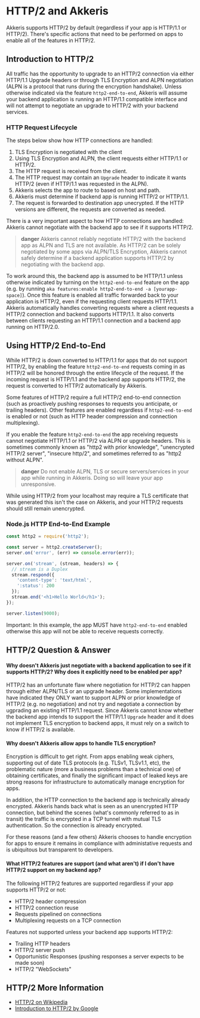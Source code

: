 # HTTP/2 and Akkeris

Akkeris supports HTTP/2 by default (regardless if your app is HTTP/1.1 or HTTP/2).  There's specific actions that need to be performed on apps to enable all of the features in HTTP/2. 

## Introduction to HTTP/2

All traffic has the opportunity to upgrade to an HTTP/2 connection via either HTTP/1.1 Upgrade headers or through TLS Encryption and ALPN negotiation (ALPN is a protocol that runs during the encryption handshake). Unless otherwise indicated via the feature `http2-end-to-end`, Akkeris will assume your backend application is running an HTTP/1.1 compatible interface and will not attempt to negotiate an upgrade to HTTP/2 with your backend services.

### HTTP Request Lifecycle

The steps below show how HTTP connections are handled:

1. TLS Encryption is negotiated with the client
2. Using TLS Encryption and ALPN, the client requests either HTTP/1.1 or HTTP/2.
3. The HTTP request is received from the client.
4. The HTTP request may contain an `Upgrade` header to indicate it wants HTTP/2 (even if HTTP/1.1 was requested in the ALPN).
5. Akkeris selects the app to route to based on host and path.
6. Akkeris must determine if backend app is running HTTP/2 or HTTP/1.1.
7. The request is forwarded to destination app unecrypted. If the HTTP versions are different, the requests are converted as needed.

There is a very important aspect to how HTTP connections are handled: Akkeris cannot negotiate with the backend app to see if it supports HTTP/2.

> **danger** Akkeris cannot reliably negotiate HTTP/2 with the backend app as ALPN and TLS are not available. As HTTP/2 can be solely negotiated by some apps via ALPN/TLS Encryption, Akkeris cannot safely determine if a backend application supports HTTP/2 by negotiating with the backend app.

To work around this, the backend app is assumed to be HTTP/1.1 unless otherwise indicated by turning on the `http2-end-to-end` feature on the app (e.g. by running `aka features:enable http2-end-to-end -a [yourapp-space]`). Once this feature is enabled all traffic forwarded back to your application is HTTP/2, even if the requesting client requests HTTP/1.1.  Akkeris automatically handles converting requests where a client requests a HTTP/2 connection and backend supports HTTP/1.1. It also converts between clients requesting an HTTP/1.1 connection and a backend app running on HTTP/2.0.

## Using HTTP/2 End-to-End

While HTTP/2 is down converted to HTTP/1.1 for apps that do not support HTTP/2, by enabling the feature `http2-end-to-end` requests coming in as HTTP/2 will be honored through the entire lifecycle of the request. If the incoming request is HTTP/1.1 and the backend app supports HTTP/2, the request is converted to HTTP/2 automatically by Akkeris. 

Some features of HTTP/2 require a full HTTP/2 end-to-end connection (such as proactively pushing responses to requests you anticipate, or trailing headers). Other features are enabled regardless if `http2-end-to-end` is enabled or not (such as HTTP header compression and connection multiplexing).

If you enable the feature `http2-end-to-end` the app receiving requests cannot negotiate HTTP/1.1 or HTTP/2 via ALPN or upgrade headers. This is sometimes commonly known as "http2 with prior knowledge", "unencrypted HTTP/2 server", "insecure http/2", and sometimes referred to as "http2 without ALPN". 

> **danger** Do not enable ALPN, TLS or secure servers/services in your app while running in Akkeris. Doing so will leave your app unresponsive.

While using HTTP/2 from your localhost may require a TLS certificate that was generated this isn't the case on Akkeris, and your HTTP/2 requests should still remain unencrypted. 

### Node.js HTTP End-to-End Example

```javascript
const http2 = require('http2');

const server = http2.createServer();
server.on('error', (err) => console.error(err));

server.on('stream', (stream, headers) => {
  // stream is a Duplex
  stream.respond({
    'content-type': 'text/html',
    ':status': 200
  });
  stream.end('<h1>Hello World</h1>');
});

server.listen(9000);
```

Important: In this example, the app MUST have `http2-end-to-end` enabled otherwise this app will not be able to receive requests correctly.

## HTTP/2 Question &amp; Answer

#### Why doesn't Akkeris just negotiate with a backend application to see if it supports HTTP/2? Why does it explicitly need to be enabled per app?

HTTP/2 has an unfortunate flaw where negotiation for HTTP/2 can happen through either ALPN/TLS or an upgrade header. Some implementations have indicated they ONLY want to support ALPN or prior knowledge of HTTP/2 (e.g. no negotiation) and not try and negotiate a connection by ugprading an existing HTTP/1.1 request. Since Akkeris cannot know whether the backend app intends to support the HTTP/1.1 `Upgrade` header and it does not implement TLS encryption to backend apps, it must rely on a switch to know if HTTP/2 is available. 

#### Why doesn't Akkeris allow apps to handle TLS encryption?

Encryption is difficult to get right. From apps enabling weak ciphers, supporting out of date TLS protocols (e.g. TLSv1, TLSv1.1, etc), the problematic nature (more a business problems than a technical one) of obtaining certificates, and finally the significant impact of leaked keys are strong reasons for infrastructure to automatically manage encryption for apps. 

In addition, the HTTP connection to the backend app is technically already encrypted. Akkeris hands back what is seen as an unencrypted HTTP connection, but behind the scenes (what's commonly referred to as in transit) the traffic is encrypted in a TCP tunnel with mutual TLS authentication. So the connection is already encrypted.

For these reasons (and a few others) Akkeris chooses to handle encryption for apps to ensure it remains in compliance with administative requests and is ubiquitous but transparent to developers. 

#### What HTTP/2 features are support (and what aren't) if I don't have HTTP/2 support on my backend app?

The following HTTP/2 features are supported regardless if your app supports HTTP/2 or not:

* HTTP/2 header compression
* HTTP/2 connection reuse
* Requests pipelined on connections
* Multiplexing requests on a TCP connection

Features not supported unless your backend app supports HTTP/2:

* Trailing HTTP headers
* HTTP/2 server push
* Opportunistic Responses (pushing responses a server expects to be made soon)
* HTTP/2 "WebSockets"

## HTTP/2 More Information

* [HTTP/2 on Wikipedia](https://en.wikipedia.org/wiki/HTTP/2)
* [Introduction to HTTP/2 by Google](https://developers.google.com/web/fundamentals/performance/http2/)

